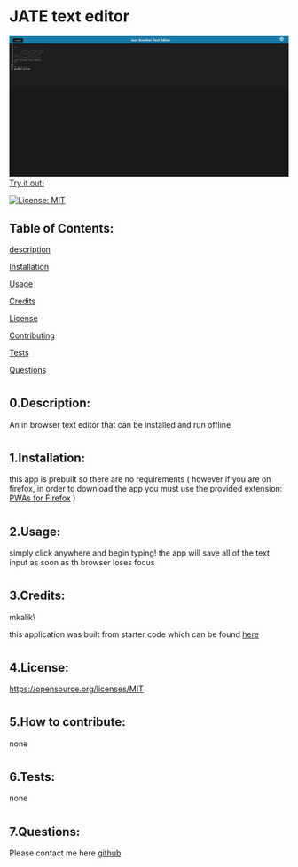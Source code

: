 # JATE text editor

![application screen shot](./app-screenshot/jateScreenShot.png)\
[Try it out!](https://mkalik-jate-editor.herokuapp.com/)

[![License: MIT](https://img.shields.io/badge/License-MIT-yellow.svg)](https://opensource.org/licenses/MIT)
## Table of Contents:
[description](#desc)

[Installation](#1)

[Usage](#2)

[Credits](#3)

[License](#4)

[Contributing](#5)

[Tests](#6)

[Questions](#7)

# <a name='desc'></a>
## 0.Description:
An in browser text editor that can be installed and run offline
# <a name='1'></a>
## 1.Installation:
this app is prebuilt so there are no requirements ( however if you are on firefox, in order to download the app you must use the provided extension: [PWAs for Firefox](https://addons.mozilla.org/en-US/firefox/addon/pwas-for-firefox/) )
# <a name='2'></a>
## 2.Usage:
simply click anywhere and begin typing! the app will save all of the text input as soon as th browser loses focus
# <a name='3'></a>
## 3.Credits:
mkalik\

this application was built from starter code which can be found [here](https://github.com/coding-boot-camp/cautious-meme)
# <a name='4'></a>
## 4.License:
https://opensource.org/licenses/MIT
# <a name='5'></a>
## 5.How to contribute:
none
# <a name='6'></a>
## 6.Tests:
none
# <a name='7'></a>
## 7.Questions:
Please contact me here [github](https://github.com/mkalik)
